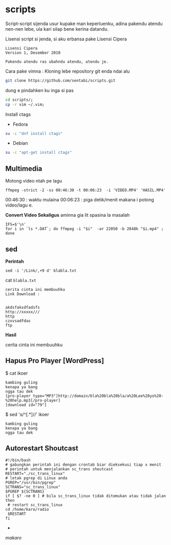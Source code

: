 # scripts

Script-script sijenda usur kupake man keperluenku, adina pakendu atendu nen-nen lebe, ula kari silap bene kerina datandu. 

Lisensi script si jenda, si aku erbansa pake Lisensi Cipera
```
Lisensi Cipera
Version 1, Desember 2010

Pakendu atendu ras ubahndu atendu, atendu je. 
```

Cara pake vimna : 
Kloning lebe repository git enda ndai alu
```bash
git clone https://github.com/sentabi/scripts.git
```
dung e pindahken ku inga si pas
```bash
cd scripts/;
cp -r vim ~/.vim;
```
Install ctags 
- Fedora
```bash
su -c "dnf install ctags"
```
- Debian
```bash
su -c "apt-get install ctags"
```

## Multimedia
Motong video ntah pe lagu
```
ffmpeg -strict -2 -ss 00:46:30 -t 00:06:23  -i 'VIDEO.MP4' 'HASIL.MP4'
```
00:46:30 : waktu mulaina
00:06:23 : piga detik/menit makana i potong video/lagu e.

**Convert Video Sekaligus**
aminna gia lit spasina la masalah
```
IFS=$'\n'
for i in `ls *.DAT`; do ffmpeg -i "$i"  -ar 22050 -b 2048k "$i.mp4" ; done
```
## sed

**Perintah**
```
sed -i '/Link/,+9 d' blabla.txt
```
cat `blabla.txt`
```
cerita cinta ini membuuhku
Link Download :


akdsfaksdfadsfs
http://xxxxx///
http
czxvsadfdas
ftp
```

**Hasil**

cerita cinta ini membuuhku

## Hapus Pro Player [WordPress]
$ cat ikoer
```
kambing guling
kenapa ya bang
ngga tau dek
[pro-player type="MP3"]http://domain/bla%20bla%20bla/a%20Lee%20yo%20-%20help.mp3[/pro-player]
[download id="79"]
```

$ sed 's/^\[.*\]//' ikoer
```
kambing guling
kenapa ya bang
ngga tau dek
```


## Autorestart Shoutcast
```
#!/bin/bash
# gabungkan perintah ini dengan crontab biar dieksekusi tiap x menit
# perintah untuk menjalankan sc_trans shoutcast
RESTART="./sc_trans_linux"
# letak pgrep di Linux anda 
PGREP="/usr/bin/pgrep"
SCTRANS="sc_trans_linux"
$PGREP ${SCTRANS} 
if [ $? -ne 0 ] # bila sc_trans_linux tidak ditemukan atau tidak jalan
then
 # restart sc_trans_linux
cd /home/karo/radio
 $RESTART
fi

```
-
*makaro*
